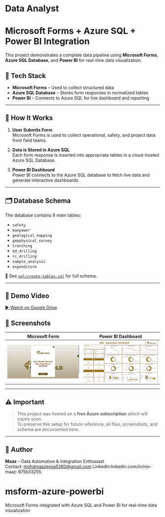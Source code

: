 # Data Analyst
# Microsoft Forms + Azure SQL + Power BI Integration

This project demonstrates a complete data pipeline using **Microsoft Forms**, **Azure SQL Database**, and **Power BI** for real-time data visualization.

## 🔧 Tech Stack
- **Microsoft Forms** – Used to collect structured data
- **Azure SQL Database** – Stores form responses in normalized tables
- **Power BI** – Connects to Azure SQL for live dashboard and reporting

---

## 🔗 How It Works

1. **User Submits Form**  
   Microsoft Forms is used to collect operational, safety, and project data from field teams.

2. **Data is Stored in Azure SQL**  
   Each form response is inserted into appropriate tables in a cloud-hosted Azure SQL Database.

3. **Power BI Dashboard**  
   Power BI connects to the Azure SQL database to fetch live data and generate interactive dashboards.

---

## 🗂️ Database Schema

The database contains 9 main tables:
- `safety`
- `manpower`
- `geological_mapping`
- `geophysical_survey`
- `trenching`
- `dd_drilling`
- `rc_drilling`
- `sample_analysis`
- `expenditure`

📁 See [`sql/create-tables.sql`](./sql/create-tables.sql) for full schema.

---

## 🎥 Demo Video

[▶️ Watch on Google Drive](https://drive.google.com/drive/folders/1IflKATg-wUQSB2CdrFSIF4a4-OlDGlj7?usp=drive_link)

## 📸 Screenshots

| Microsoft Form | Power BI Dashboard |
|----------------|--------------------|
| ![Form](./screenshots/form.png) | ![Dashboard](./screenshots/dashboard.png) |

---

## ⚠️ Important

> This project was hosted on a **free Azure subscription** which will expire soon.  
> To preserve this setup for future reference, all files, screenshots, and schema are documented here.

---

## 📌 Author

**Maaz** – Data Automation & Integration Enthusiast  
Contact: mohdmaazeesa5360@gmail.com
LinkedIn:linkedin.com/in/mo-maaz-975b33255

# msform-azure-powerbi
Microsoft Forms integrated with Azure SQL and Power BI for real-time data visualization

